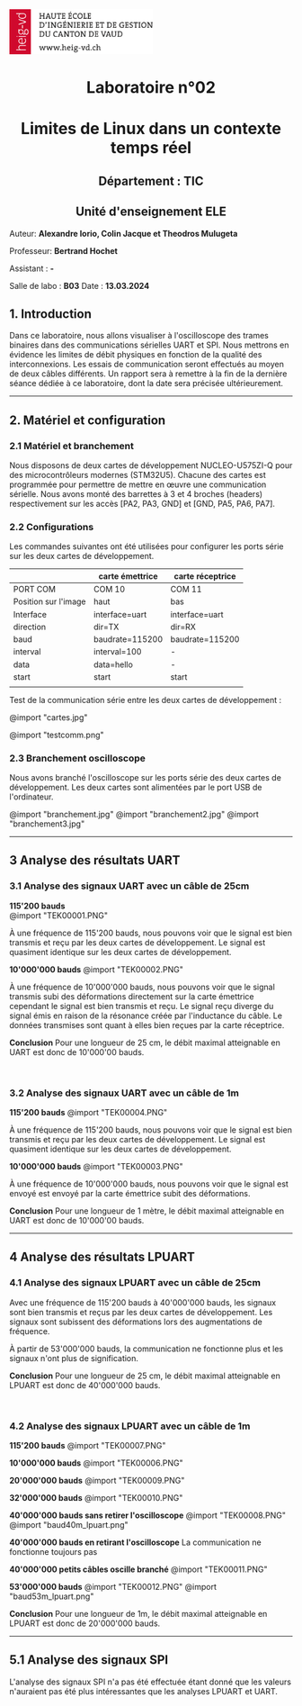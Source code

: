 <img src="heig-vd.png" style="height:80px;">


# <center> Laboratoire n°02

# <center> Limites de Linux dans un contexte temps réel



## <center>Département : TIC

## <center>Unité d'enseignement ELE


Auteur:     **Alexandre Iorio, Colin Jacque et Theodros Mulugeta**

Professeur: **Bertrand Hochet**

Assistant : **-**

Salle de labo : **B03**
Date : **13.03.2024**

<!-- pagebreak -->

## 1. Introduction

Dans ce laboratoire, nous allons visualiser à l'oscilloscope des trames binaires dans des communications sérielles UART et SPI. Nous mettrons en évidence les limites de débit physiques en fonction de la qualité des interconnexions. Les essais de communication seront effectués au moyen de deux câbles différents. Un rapport sera à remettre à la fin de la dernière séance dédiée à ce laboratoire, dont la date sera précisée ultérieurement.

---

## 2. Matériel et configuration

### 2.1 Matériel et branchement

Nous disposons de deux cartes de développement NUCLEO-U575ZI-Q pour des microcontrôleurs modernes (STM32U5). Chacune des cartes est programmée pour permettre de mettre en œuvre une communication sérielle. Nous avons monté des barrettes à 3 et 4 broches (headers) respectivement sur les accès [PA2, PA3, GND] et [GND, PA5, PA6, PA7].

### 2.2 Configurations

Les commandes suivantes ont été utilisées pour configurer les ports série sur les deux cartes de développement.

|                      | carte émettrice  | carte réceptrice |
| -------------------- | --------------- | ---------------- |
| PORT COM             | COM 10          | COM 11           |
| Position sur l'image | haut            | bas              |
| Interface            | interface=uart  | interface=uart   |
| direction            | dir=TX          | dir=RX           |
| baud                 | baudrate=115200 | baudrate=115200  |
| interval             | interval=100    | -                |
| data                 | data=hello      | -                |
| start                | start           | start            |
|                      |                 |                  |

Test de la communication série entre les deux cartes de développement :

@import "cartes.jpg"

@import "testcomm.png"

### 2.3 Branchement oscilloscope    

Nous avons branché l'oscilloscope sur les ports série des deux cartes de développement. Les deux cartes sont alimentées par le port USB de l'ordinateur.

@import "branchement.jpg"
@import "branchement2.jpg"
@import "branchement3.jpg"

---

## 3 Analyse des résultats UART

### 3.1 Analyse des signaux UART avec un câble de 25cm

**115'200 bauds**    
@import "TEK00001.PNG"

À une fréquence de 115'200 bauds, nous pouvons voir que le signal est bien transmis et reçu par les deux cartes de développement. Le signal est quasiment identique sur les deux cartes de développement.

**10'000'000 bauds**
@import "TEK00002.PNG"

À une fréquence de 10'000'000 bauds, nous pouvons voir que le signal transmis subi des déformations directement sur la carte émettrice cependant le signal est bien transmis et reçu. Le signal reçu diverge du signal émis en raison de la résonance créée par l'inductance du câble. Le données transmises sont quant à elles bien reçues par la carte réceptrice.

**Conclusion**
Pour une longueur de 25 cm, le débit maximal atteignable en UART est donc de 10'000'00 bauds.

<br>

### 3.2 Analyse des signaux UART avec un câble de 1m

**115'200 bauds**
@import "TEK00004.PNG"

À une fréquence de 115'200 bauds, nous pouvons voir que le signal est bien transmis et reçu par les deux cartes de développement. Le signal est quasiment identique sur les deux cartes de développement.

**10'000'000 bauds**
@import "TEK00003.PNG"

À une fréquence de 10'000'000 bauds, nous pouvons voir que le signal est envoyé est envoyé par la carte émettrice subit des déformations.

**Conclusion**
Pour une longueur de 1 mètre, le débit maximal atteignable en UART est donc de 10'000'00 bauds.

---

## 4 Analyse des résultats LPUART

### 4.1 Analyse des signaux LPUART avec un câble de 25cm

Avec une fréquence de 115'200 bauds à 40'000'000 bauds, les signaux sont bien transmis et reçus par les deux cartes de développement. Les signaux sont subissent des déformations lors des augmentations de fréquence.

À partir de 53'000'000 bauds, la communication ne fonctionne plus et les signaux n'ont plus de signification.

**Conclusion**
Pour une longueur de 25 cm, le débit maximal atteignable en LPUART est donc de 40'000'000 bauds.

<br>

### 4.2 Analyse des signaux LPUART avec un câble de 1m

**115'200 bauds**
@import "TEK00007.PNG"

**10'000'000 bauds**
@import "TEK00006.PNG"

**20'000'000 bauds**
@import "TEK00009.PNG"

**32'000'000 bauds**
@import "TEK00010.PNG"

**40'000'000 bauds sans retirer l'oscilloscope**
@import "TEK00008.PNG"
@import "baud40m_lpuart.png"

**40'000'000 bauds en retirant l'oscilloscope**
La communication ne fonctionne toujours pas

**40'000'000 petits câbles oscille branché**
@import "TEK00011.PNG"

**53'000'000 bauds**
@import "TEK00012.PNG"
@import "baud53m_lpuart.png"

**Conclusion**
Pour une longueur de 1m, le débit maximal atteignable en LPUART est donc de 20'000'000 bauds.

---

## 5.1 Analyse des signaux SPI
L'analyse des signaux SPI n'a pas été effectuée étant donné que les valeurs n'auraient pas été plus intéressantes que les analyses LPUART et UART.
